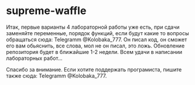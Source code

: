 # supreme-waffle

Итак, первые варианты 4 лабораторной работы уже есть, при сдачи заменяйте переменные, порядок функций, если будут какие то вопросы обращаться сюда: Telegramm @Kolobaka_777. Он писал код, он сможет его вам обьяснить, все слова, мол не он писал, это ложь. Обновление репозитория будет в ближайшие 1-2 недели. Всем удачи в написании лабораторных работ...

Спасибо за внимание. Если хотите поддержать програмиста, пишите также сюда: Telegramm @Kolobaka_777.
